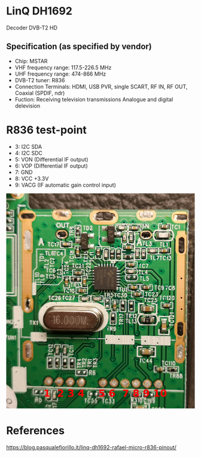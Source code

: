 # LinQ DH1692

Decoder DVB-T2 HD

## Specification (as specified by vendor)

- Chip: MSTAR
- VHF frequency range: 117.5-226.5 MHz
- UHF frequency range: 474-866 MHz
- DVB-T2 tuner: R836
- Connection Terminals: HDMI, USB PVR, single SCART, RF IN, RF OUT, Coaxial (SPDIF, ndr)
- Fuction: Receiving television transmissions Analogue and digital delevision

# R836 test-point

- 3: I2C SDA
- 4: I2C SDC
- 5: VON (Differential IF output)
- 6: VOP (Differential IF output)
- 7: GND
- 8: VCC +3.3V
- 9: VACG (IF automatic gain control input)

![R836 test-point](images/Linq-DH1692-tuner-pinout.jpg)

# References

https://blog.pasqualefiorillo.it/linq-dh1692-rafael-micro-r836-pinout/
